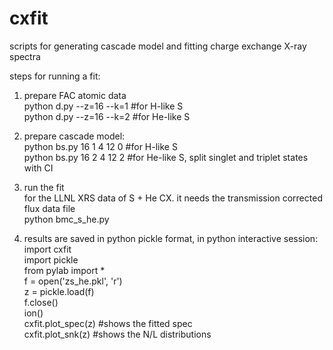 # cxfit
scripts for generating cascade model and fitting charge exchange X-ray spectra

steps for running a fit:  
1. prepare FAC atomic data  
python d.py --z=16 --k=1 #for H-like S  
python d.py --z=16 --k=2 #for He-like S  

2. prepare cascade model:  
python bs.py 16 1 4 12 0 #for H-like S  
python bs.py 16 2 4 12 2 #for He-like S, split singlet and triplet states with CI

3. run the fit  
for the LLNL XRS data of S + He CX. it needs the transmission corrected flux data file  
python bmc_s_he.py  

4. results are saved in python pickle format, in python interactive session:  
import cxfit  
import pickle  
from pylab import *  
f = open('zs_he.pkl', 'r')  
z = pickle.load(f)  
f.close()  
ion()  
cxfit.plot_spec(z) #shows the fitted spec  
cxfit.plot_snk(z) #shows the N/L distributions  
